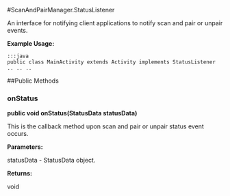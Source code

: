 #ScanAndPairManager.StatusListener

An interface for notifying client applications to notify scan and pair or unpair events.
 
 

**Example Usage:**
	
	:::java	
	public class MainActivity extends Activity implements StatusListener
	.. .. ..
	


##Public Methods

### onStatus

**public void onStatus(StatusData statusData)**

This is the callback method upon scan and pair or unpair status event occurs.

**Parameters:**

statusData - StatusData object.

**Returns:**

void

